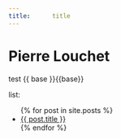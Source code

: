 ```yaml
---
title:		title
---
```


Pierre Louchet
==============

test
{{ base }}{{base}}
<!-- {{ base }} -->

list:
<ul>
  {% for post in site.posts %}
    <li>
      <a href=".{{ post.url }}">{{ post.title }}</a>
    </li>
  {% endfor %}
</ul>
